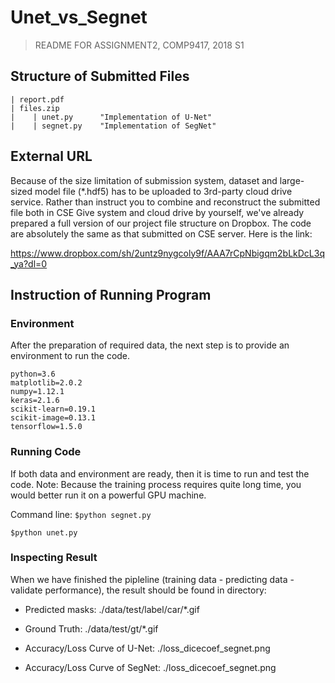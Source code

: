 # Unet_vs_Segnet 
> README FOR ASSIGNMENT2, COMP9417, 2018 S1

## Structure of Submitted Files
	| report.pdf
	| files.zip
	|    | unet.py    	"Implementation of U-Net"
	|    | segnet.py	"Implementation of SegNet"


## External URL
Because of the size limitation of submission system, dataset and large-sized model file (*.hdf5) has to be uploaded to 
3rd-party cloud drive service. Rather than instruct you to combine and reconstruct the submitted file both in CSE Give system 
and cloud drive by yourself, we've already prepared a full version of our project file structure on Dropbox. The code are 
absolutely the same as that submitted on CSE server. Here is the link:

https://www.dropbox.com/sh/2untz9nygcoly9f/AAA7rCpNbigqm2bLkDcL3q_ya?dl=0


## Instruction of Running Program
### Environment
After the preparation of required data, the next step is to provide an environment to run the code.

	python=3.6
	matplotlib=2.0.2
	numpy=1.12.1
	keras=2.1.6
	scikit-learn=0.19.1
	scikit-image=0.13.1
	tensorflow=1.5.0
		
### Running Code
If both data and environment are ready, then it is time to run and test the code.
Note: Because the training process requires quite long time, you would better run it on a powerful GPU machine.

Command line:
`$python segnet.py`

`$python unet.py`

### Inspecting Result
When we have finished the pipleline (training data - predicting data - validate performance), the result should be found
in directory:

* Predicted masks: ./data/test/label/car/*.gif
* Ground Truth: ./data/test/gt/*.gif

* Accuracy/Loss Curve of U-Net: ./loss_dicecoef_segnet.png
* Accuracy/Loss Curve of SegNet: ./loss_dicecoef_segnet.png
		
